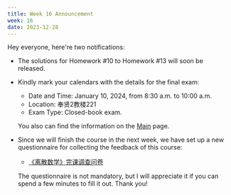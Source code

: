 ```yaml
---
title: Week 16 Announcement
week: 16
date: 2023-12-28
---
```


Hey everyone, here're two notifications:

- The solutions for Homework #10 to Homework #13 will soon be released. 
  
- Kindly mark your calendars with the details for the final exam:
    - Date and Time: January 10, 2024, from 8:30 a.m. to 10:00 a.m.
    - Location: 奉贤2教楼221
    - Exam Type: Closed-book exam.
  
  You also can find the information on the [Main](../) page.
- Since we will finish the course in the next week, we have set up a new questionnaire for collecting the feedback of this course:
  -  [《离散数学》完课调查问卷](https://www.wjx.cn/vm/tzywDrz.aspx#)
  
  The questionnaire is not mandatory, but I will appreciate it if you can spend a few minutes to fill it out. Thank you!
